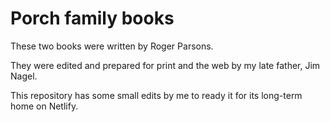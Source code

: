 # Porch family books

These two books were written by Roger Parsons.

They were edited and prepared for print and the web by my late father, Jim Nagel.

This repository has some small edits by me to ready it for its long-term home on Netlify.
